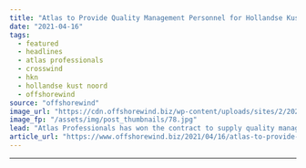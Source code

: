 ```yaml
---
title: "Atlas to Provide Quality Management Personnel for Hollandse Kust Noord"
date: "2021-04-16"
tags: 
  - featured
  - headlines
  - atlas professionals
  - crosswind
  - hkn
  - hollandse kust noord
  - offshorewind
source: "offshorewind"
image_url: "https://cdn.offshorewind.biz/wp-content/uploads/sites/2/2021/04/16145003/Atlas-to-Provide-Quality-Management-Personnel-for-Hollandse-Kust-Noord.jpg"
image_fp: "/assets/img/post_thumbnails/78.jpg"
lead: "Atlas Professionals has won the contract to supply quality management personnel for the Hollandse"
article_url: "https://www.offshorewind.biz/2021/04/16/atlas-to-provide-quality-management-personnel-for-hollandse-kust-noord/"
---
```


---
